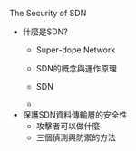 The Security of SDN

* 什麼是SDN?
  * Super-dope Network


  * SDN的概念與運作原理
  * SDN
  * 
* 保護SDN資料傳輸層的安全性
  * 攻擊者可以做什麼
  * 三個偵測與防禦的方法



